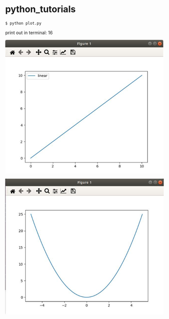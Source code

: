 # python_tutorials

    $ python plot.py

print out in terminal:
16
    

![](plot1.jpg)

![](plot2.jpg)
